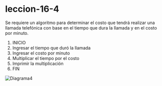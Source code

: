 # leccion-16-4

Se requiere un algoritmo para determinar el costo que tendrá realizar una llamada telefónica con base en el tiempo que dura la llamada y en el costo por minuto.

1. INICIO
2. Ingresar el tiempo que duró la llamada
3. Ingresar el costo por minuto
4. Multiplicar el tiempo por el costo
5. Imprimir la multiplicación
6. FIN

![Diagrama4](http://i64.tinypic.com/10qdoh0.jpg)